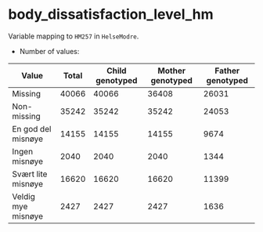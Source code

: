 # body_dissatisfaction_level_hm
Variable mapping to `HM257` in `HelseModre`.
- Number of values:

| Value | Total | Child genotyped | Mother genotyped | Father genotyped |
| ----- | ----- | --------------- | ---------------- | ---------------- |
| Missing | 40066 | 40066 | 36408 | 26031 |
| Non-missing | 35242 | 35242 | 35242 | 24053 |
| En god del misnøye | 14155 | 14155 | 14155 |9674 |
| Ingen misnøye | 2040 | 2040 | 2040 |1344 |
| Svært lite misnøye | 16620 | 16620 | 16620 |11399 |
| Veldig mye misnøye | 2427 | 2427 | 2427 |1636 |



